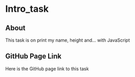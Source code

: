 # Intro_task

## About
This task is on print my name, height and... with JavaScript

## GitHub Page Link
Here is the GitHub page link to this task
